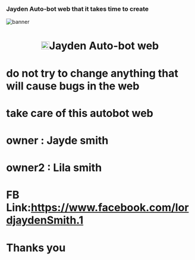 ### Jayden Auto-bot web that it takes time to create 
<img src="https://i.imgur.com/XT539IP.jpeg" alt="banner">
<h1 align="center"><img src="./dashboard/images/logo-non-bg.png" width="22px">Jayden Auto-bot web</h>



# do not try to change anything that will cause bugs in the web


# take care of this autobot web 


# owner : Jayde smith 
# owner2 : Lila smith 

# FB Link:https://www.facebook.com/lordjaydenSmith.1

# Thanks you
